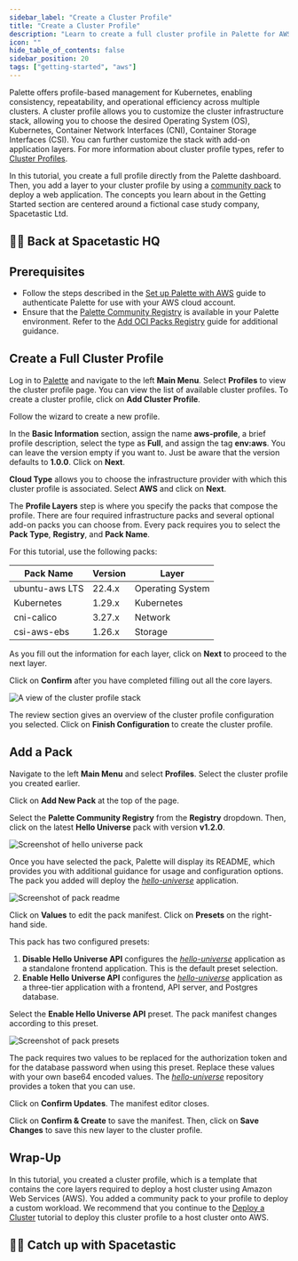 ```yaml
---
sidebar_label: "Create a Cluster Profile"
title: "Create a Cluster Profile"
description: "Learn to create a full cluster profile in Palette for AWS."
icon: ""
hide_table_of_contents: false
sidebar_position: 20
tags: ["getting-started", "aws"]
---
```


Palette offers profile-based management for Kubernetes, enabling consistency, repeatability, and operational efficiency
across multiple clusters. A cluster profile allows you to customize the cluster infrastructure stack, allowing you to
choose the desired Operating System (OS), Kubernetes, Container Network Interfaces (CNI), Container Storage Interfaces
(CSI). You can further customize the stack with add-on application layers. For more information about cluster profile
types, refer to [Cluster Profiles](../introduction.md#cluster-profiles).

In this tutorial, you create a full profile directly from the Palette dashboard. Then, you add a layer to your cluster
profile by using a [community pack](../../integrations/community_packs.md) to deploy a web application. The concepts you
learn about in the Getting Started section are centered around a fictional case study company, Spacetastic Ltd.

## 🧑‍🚀 Back at Spacetastic HQ

<PartialsComponent category="getting-started" name="spacetastic-create-cluster-profile-intro" />

## Prerequisites

- Follow the steps described in the [Set up Palette with AWS](./setup.md) guide to authenticate Palette for use with
  your AWS cloud account.
- Ensure that the [Palette Community Registry](../../registries-and-packs/registries/registries.md#default-registries)
  is available in your Palette environment. Refer to the
  [Add OCI Packs Registry](../../registries-and-packs/registries/oci-registry/add-oci-packs.md) guide for additional
  guidance.

## Create a Full Cluster Profile

Log in to [Palette](https://console.spectrocloud.com) and navigate to the left **Main Menu**. Select **Profiles** to
view the cluster profile page. You can view the list of available cluster profiles. To create a cluster profile, click
on **Add Cluster Profile**.

Follow the wizard to create a new profile.

In the **Basic Information** section, assign the name **aws-profile**, a brief profile description, select the type as
**Full**, and assign the tag **env:aws**. You can leave the version empty if you want to. Just be aware that the version
defaults to **1.0.0**. Click on **Next**.

**Cloud Type** allows you to choose the infrastructure provider with which this cluster profile is associated. Select
**AWS** and click on **Next**.

The **Profile Layers** step is where you specify the packs that compose the profile. There are four required
infrastructure packs and several optional add-on packs you can choose from. Every pack requires you to select the **Pack
Type**, **Registry**, and **Pack Name**.

For this tutorial, use the following packs:

| Pack Name      | Version | Layer            |
| -------------- | ------- | ---------------- |
| ubuntu-aws LTS | 22.4.x  | Operating System |
| Kubernetes     | 1.29.x  | Kubernetes       |
| cni-calico     | 3.27.x  | Network          |
| csi-aws-ebs    | 1.26.x  | Storage          |

As you fill out the information for each layer, click on **Next** to proceed to the next layer.

Click on **Confirm** after you have completed filling out all the core layers.

![A view of the cluster profile stack](/getting-started/aws/getting-started_create-cluster-profile_clusters_parameters.webp)

The review section gives an overview of the cluster profile configuration you selected. Click on **Finish
Configuration** to create the cluster profile.

## Add a Pack

Navigate to the left **Main Menu** and select **Profiles**. Select the cluster profile you created earlier.

Click on **Add New Pack** at the top of the page.

Select the **Palette Community Registry** from the **Registry** dropdown. Then, click on the latest **Hello Universe**
pack with version **v1.2.0**.

![Screenshot of hello universe pack](/getting-started/aws/getting-started_create-cluster-profile_add-pack.webp)

Once you have selected the pack, Palette will display its README, which provides you with additional guidance for usage
and configuration options. The pack you added will deploy the
[_hello-universe_](https://github.com/spectrocloud/hello-universe) application.

![Screenshot of pack readme](/getting-started/aws/getting-started_create-cluster-profile_pack-readme.webp)

Click on **Values** to edit the pack manifest. Click on **Presets** on the right-hand side.

This pack has two configured presets:

1. **Disable Hello Universe API** configures the [_hello-universe_](https://github.com/spectrocloud/hello-universe)
   application as a standalone frontend application. This is the default preset selection.
2. **Enable Hello Universe API** configures the [_hello-universe_](https://github.com/spectrocloud/hello-universe)
   application as a three-tier application with a frontend, API server, and Postgres database.

Select the **Enable Hello Universe API** preset. The pack manifest changes according to this preset.

![Screenshot of pack presets](/getting-started/aws/getting-started_create-cluster-profile_pack-presets.webp)

The pack requires two values to be replaced for the authorization token and for the database password when using this
preset. Replace these values with your own base64 encoded values. The
[_hello-universe_](https://github.com/spectrocloud/hello-universe?tab=readme-ov-file#single-load-balancer) repository
provides a token that you can use.

Click on **Confirm Updates**. The manifest editor closes.

Click on **Confirm & Create** to save the manifest. Then, click on **Save Changes** to save this new layer to the
cluster profile.

## Wrap-Up

In this tutorial, you created a cluster profile, which is a template that contains the core layers required to deploy a
host cluster using Amazon Web Services (AWS). You added a community pack to your profile to deploy a custom workload. We
recommend that you continue to the [Deploy a Cluster](./deploy-k8s-cluster.md) tutorial to deploy this cluster profile
to a host cluster onto AWS.

## 🧑‍🚀 Catch up with Spacetastic

<PartialsComponent category="getting-started" name="spacetastic-create-cluster-profile-end" />
